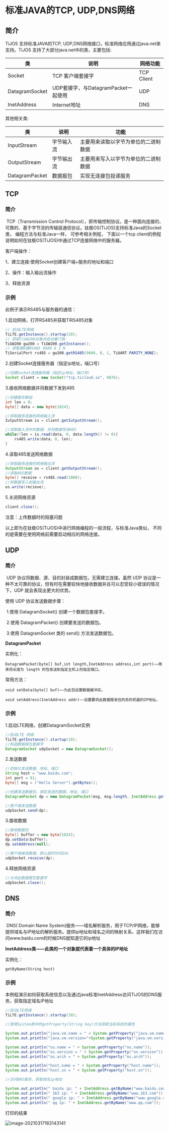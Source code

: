 # 标准JAVA的TCP, UDP,DNS网络

## 简介

TiJOS 支持标准JAVA的TCP, UDP,DNS网络接口，标准网络应用通过java.net来支持。TiJOS 支持了大部分java.net中的类，主要包括:

| 类             | 说明                                | 网络功能   |
| -------------- | ----------------------------------- | ---------- |
| Socket         | TCP 客户端套接字                    | TCP Client |
| DatagramSocket | UDP套接字，与DatagramPacket一起使用 | UDP        |
| InetAddress    | Internet地址                        | DNS        |

其他相关类:

| 类             | 说明       | 功能                                 |
| -------------- | ---------- | ------------------------------------ |
| InputStream    | 字节输入流 | 主要用来读取以字节为单位的二进制数据 |
| OutputStream   | 字节输出流 | 主要用来写入以字节为单位的二进制数据 |
| DatagramPacket | 数据报包   | 实现无连接包投递服务                 |



## TCP

### 简介

​		TCP（Transmission Control Protocol），即传输控制协议。是一种面向连接的、可靠的、基于字节流的传输层通信协议。钛极OS(TiJOS)支持标准Java的Socket类， 编程方法与标准Java一样， 可参考相关例程， 下面以一个tcp client的例程说明如何在钛极OS(TiJOS)中通过TCP连接网络中的服务器。

客户端操作：

1、建立连接:使用Socket创建客户端+服务的地址和端口

2、操作：输入输出流操作

3、释放资源

### 示例

此例子演示RS485与服务器的通信：

1.启动网络，打开RS485并获取TiRS485对象

```java
// 启动LTE网络
TiLTE.getInstance().startup(20);
// 获取TiGW200对象并启动看门狗
TiGW200 gw200 = TiGW200.getInstance();
// 获取第0路RS485 9600 8 1 N
TiSerialPort rs485 = gw200.getRS485(9600, 8, 1, TiUART.PARITY_NONE);
```

2.创建Socket连接服务器（指定ip地址，端口号）

```java
//创建Socket连接服务器（指定ip地址，端口号）
Socket client = new Socket("tcp.ticloud.io", 9876);
```

3.接收网络数据并将数据下发到485

```java
//创建缓存数组
int len = 0;
byte[] data = new byte[1024];

//获取服务连接的网络输入流
IutputStream is = client.getIutputStream();

//读取输入流中的数据，并将数据写进485
while((len = is.read(data, 0, data.length)) != 0){
    rs485.write(data, 0, len);
}
```

4.读取485发送网络数据

```java
//获取服务连接的网络输出流
OutputStream os = client.getOutputStream();
//读取485数据
byte[] receive = rs485.read(1000);
//将数据写入到输出流
os.write(recieve);
```

5.关闭网络资源

```java
client.close();
```

注意：上传数据时的阻塞问题

以上即为在钛极OS(TiJOS)中进行网络编程的一般流程，与标准Java类似， 不同的是需要在使用网络前需要启动相应的网络连接。

## UDP

### 简介

​		UDP 协议将数据、源、目的封装成数据包，无需建立连接。虽然 UDP 协议是一种不太可靠的协议，但有时在需要较快地接收数据并且可以忍受较小错误的情况下，UDP 就会表现出更大的优势。

使用 UDP 协议发送数据步骤：

​		1.使用 DatagramSocket() 创建一个数据包套接字。

​		2.使用 DatagramPacket() 创建要发送的数据包。

​		3.使用 DatagramSocket 类的 send() 方法发送数据包。

**DatagramPacket**

实例化：

`DatagramPacket(byte[] buf,int length,InetAddress address,int port)——用来将长度为 length 的包发送到指定主机上的指定端口。`

常用方法：

`void setData(byte[] buf)——为此包设置数据缓冲区。`

`void setAddress(InetAddress addr)——设置要将此数据报发往的目的机器的IP地址。`

### 示例

1.启动LTE网络，创建DatagramSocket实例

```java
//启动LTE 网络
TiLTE.getInstance().startup(10);
//构造数据报包套接字
DatagramSocket udpSocket = new DatagramSocket();
```

2.发送数据

```java
//初始化发送数据、地址、端口
String host = "www.baidu.com";
int port = 81;
byte[] msg = ("Hello Server").getBytes();

//创建发送数据包，绑定发送的数据、地址、端口
DatagramPacket dp = new DatagramPacket(msg, msg.length, InetAddress.getByName(host), port);

//客户端发送数据
udpSocket.send(dp);
```

3.接收数据

```java
//接收数据包
byte[] buffer = new byte[1024];
dp.setData(buffer);
dp.setAddress(null);

//客户端接收数据，默认超时时间10s
udpSocket.receive(dp);
```

4.释放网络资源

```java
//关闭此数据报包套接字
udpSocket.close();
```

## DNS

### 简介

​		DNS( Domain Name System)服务——域名解析服务，用于TCP/IP网络，能够提供域名与IP地址的解析服务。提供ip地址和域名之间的映射关系，这样我们在访问www.baidu.com的时候DNS就知道它的ip地址

**InetAddress类——此类的一个对象就代表着一个具体的IP地址**

实例化：

`getByName(String host)`

### 示例

本例程演示如何获取系统信息以及通过java标准InetAddress访问TiJOS的DNS服务，获取指定域名IP地址

```java
//启动LTE网络
TiLTE.getInstance().startup(10);

//使用System类中的getProperty(String key)方法获取当前系统的属性

System.out.println("java.vm.name = " + System.getProperty("java.vm.name"));
System.out.println("java.vm.version="+System.getProperty("java.vm.version"));

System.out.println("os.name = " + System.getProperty("os.name"));
System.out.println("os.version = " + System.getProperty("os.version"));
System.out.println("os.arch = " + System.getProperty("os.arch"));

System.out.println("host.name = " + System.getProperty("host.name"));
System.out.println("host.sn = " + System.getProperty("host.sn"));

//访问DNS服务，获取域名ip地址

System.out.println(" baidu ip: " + InetAddress.getByName("www.baidu.com"));
System.out.println(" 163 ip: " + InetAddress.getByName("www.163.com"));
System.out.println(" google ip: " + InetAddress.getByName("www.google.com"));
System.out.println(" qq ip: " + InetAddress.getByName("www.qq.com"));
```

打印的结果

![image-20210317163143141](img/tijos1.png)